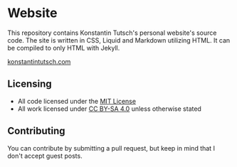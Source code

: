 # Website

This repository contains Konstantin Tutsch's personal website's source code. The site is written in CSS, Liquid and Markdown utilizing HTML. It can be compiled to only HTML with Jekyll.

[konstantintutsch.com](https://konstantintutsch.com/)

## Licensing

- All code licensed under the [MIT License](LICENSE)
- All work licensed under [CC BY-SA 4.0](https://creativecommons.org/licenses/by-sa/4.0/) unless otherwise stated

## Contributing

You can contribute by submitting a pull request, but keep in mind that I don't accept guest posts.
